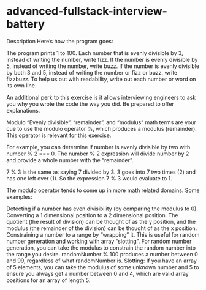 # advanced-fullstack-interview-battery

Description
Here’s how the program goes:

The program prints 1 to 100.
Each number that is evenly divisible by 3, instead of writing the number, write fizz.
If the number is evenly divisible by 5, instead of writing the number, write buzz.
If the number is evenly divisible by both 3 and 5, instead of writing the number or fizz or buzz, write fizzbuzz.
To help us out with readability, write out each number or word on its own line.

An additional perk to this exercise is it allows interviewing engineers to ask you why you wrote the code the way you did. Be prepared to offer explanations.

Modulo
“Evenly divisible”, “remainder”, and “modulus” math terms are your cue to use the modulo operator %, which produces a modulus (remainder). This operator is relevant for this exercise.

For example, you can determine if number is evenly divisible by two with number % 2 === 0. The number % 2 expression will divide number by 2 and provide a whole number with the “remainder”.

7 % 3 is the same as saying 7 divided by 3. 3 goes into 7 two times (2) and has one left over (1). So the expression 7 % 3 would evaluate to 1.

The modulo operator tends to come up in more math related domains. Some examples:

Detecting if a number has even divisibility (by comparing the modulus to 0).
Converting a 1 dimensional position to a 2 dimensional position. The quotient (the result of division) can be thought of as the y position, and the modulus (the remainder of the division) can be thought of as the x position.
Constraining a number to a range by “wrapping” it. This is useful for random number generation and working with array “slotting”.
For random number generation, you can take the modulus to constrain the random number into the range you desire. randomNumber % 100 produces a number between 0 and 99, regardless of what randomNumber is.
Slotting: If you have an array of 5 elements, you can take the modulus of some unknown number and 5 to ensure you always get a number between 0 and 4, which are valid array positions for an array of length 5.
